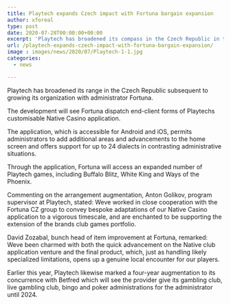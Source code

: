 ```yaml
---
title: Playtech expands Czech impact with Fortuna bargain expansion
author: xforeal 
type: post
date: 2020-07-28T00:00:00+00:00
excerpt: 'Playtech has broadened its compass in the Czech Republic in the wake of growing its organization with administrator Fortuna '
url: /playtech-expands-czech-impact-with-fortuna-bargain-expansion/
image : images/news/2020/07/Playtech-1-1.jpg
categories:
  - news

---
```

Playtech has broadened its range in the Czech Republic subsequent to growing its organization with administrator Fortuna. 

The development will see Fortuna dispatch end-client forms of Playtechs customisable Native Casino application. 

The application, which is accessible for Android and iOS, permits administrators to add additional areas and advancements to the home screen and offers support for up to 24 dialects in contrasting administrative situations. 

Through the application, Fortuna will access an expanded number of Playtech games, including Buffalo Blitz, White King and Ways of the Phoenix. 

Commenting on the arrangement augmentation, Anton Golikov, program supervisor at Playtech, stated: Weve worked in close cooperation with the Fortuna CZ group to convey bespoke adaptations of our Native Casino application to a vigorous timescale, and are enchanted to be supporting the extension of the brands club games portfolio. 

David Zozabal, bunch head of item improvement at Fortuna, remarked: Weve been charmed with both the quick advancement on the Native club application venture and the final product, which, just as handling likely specialized limitations, opens up a genuine local encounter for our players. 

Earlier this year, Playtech likewise marked a four-year augmentation to its concurrence with Betfred which will see the provider give its gambling club, live gambling club, bingo and poker administrations for the administrator until 2024.
